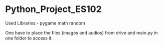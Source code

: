 # Python_Project_ES102
Used Libraries:-
pygame
math
random

One have to place the files (images and audios) from drive and main.py in one folder to access it.
